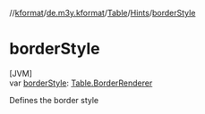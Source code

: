 //[kformat](../../../../index.md)/[de.m3y.kformat](../../index.md)/[Table](../index.md)/[Hints](index.md)/[borderStyle](border-style.md)

# borderStyle

[JVM]\
var [borderStyle](border-style.md): [Table.BorderRenderer](../-border-renderer/index.md)

Defines the border style